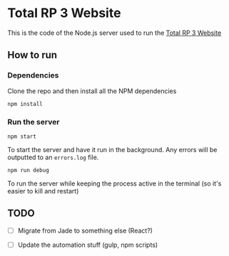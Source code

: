 # Total RP 3 Website

This is the code of the Node.js server used to run the [Total RP 3 Website](http://totalrp3.info)

## How to run

### Dependencies

Clone the repo and then install all the NPM dependencies

	npm install


### Run the server


	npm start

To start the server and have it run in the background. Any errors will be outputted to an `errors.log` file.

	npm run debug

To run the server while keeping the process active in the terminal (so it's easier to kill and restart)

## TODO

- [ ] Migrate from Jade to something else (React?)
- [ ] Update the automation stuff (gulp, npm scripts)

